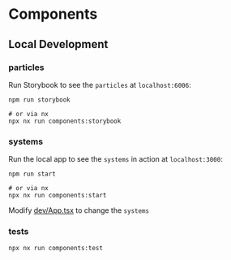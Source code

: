 # Components

## Local Development

### particles

Run Storybook to see the `particles` at `localhost:6006`:

```shell
npm run storybook

# or via nx
npx nx run components:storybook
```

### systems

Run the local app to see the `systems` in action at `localhost:3000`:

```shell
npm run start

# or via nx
npx nx run components:start
```

Modify [dev/App.tsx](dev/App.tsx) to change the `systems`

### tests

```shell
npx nx run components:test
```
